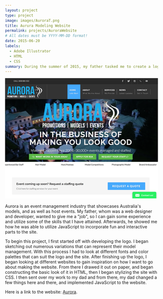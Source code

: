 ```yaml
---
layout: project
type: project
image: images/AuroraT.png
title: Aurura Modeling Website
permalink: projects/AuroraWebsite
# All dates must be YYYY-MM-DD format!
date: 2015-06-20
labels:
  - Adobe Illustrator
  - HTML
  - CSS 
summary: During the summer of 2015, my father tasked me to create a logo for "Aurora Model Management", and help build up the website. 
---
```


<div class="ui rounded images">
  <img class="ui image" src="../images/auroraS.png"/>
</div>

Aurora is an event management industry that showcases Australia's models, and as well as host events. My father, whom was a web designer and developer, wanted to give me a "job", so I can gain some experience and utilize some of the skills that I have attained. Afterwards, he showed me how he was able to utilize JavaScript to incorporate fun and interactive parts to the site. 

To begin this project, I first started off with developing the logo. I began sketching out numerous variations that can represent their model management. With this process I had to look at different fonts and color palettes that can suit the logo and the site. After finishing up the logo, I began looking at different websites to gain inspiration on how I want to go about making the website. From there I drawed it out on paper, and began constructing the basic look of it in HTML, then I began stylizing the site with CSS. I then sent over my work to my dad and from there, my dad changed a few things here and there, and implemented JavaScript to the website.


Here is a link to the website: [Aurora](http://auroraeventmanagement.com.au/index.php).



